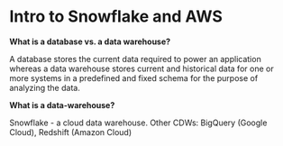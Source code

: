 # Intro to Snowflake and AWS
**What is a database vs. a data warehouse?**

A database stores the current data required to power an application whereas a data warehouse stores current and historical data for one or more systems in a predefined and fixed schema for the purpose of analyzing the data.

**What is a data-warehouse?**

Snowflake - a cloud data warehouse. Other CDWs: BigQuery (Google Cloud), Redshift (Amazon Cloud)
